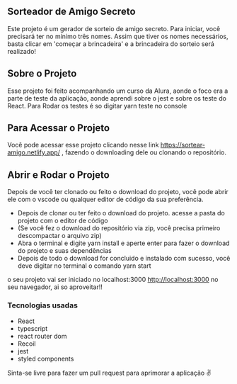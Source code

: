## Sorteador de Amigo Secreto

Este projeto é um gerador de sorteio de amigo secreto. Para iniciar, você precisará ter no mínimo três nomes. Assim que tiver os nomes necessários, basta clicar em 'começar a brincadeira' e a brincadeira do sorteio será realizado!

## Sobre o Projeto

Esse projeto foi feito acompanhando um curso da Alura, aonde o foco era a parte de teste da aplicação, aonde aprendi sobre o jest e sobre os teste do React.
Para Rodar os testes é so digitar yarn teste no console

## Para Acessar o Projeto

Você pode acessar esse projeto clicando nesse link https://sortear-amigo.netlify.app/ , fazendo o downloading dele ou clonando o repositório.


## Abrir e Rodar o Projeto

Depois de você ter clonado ou feito o download do projeto, você pode abrir ele com o vscode ou qualquer editor de código da sua preferência.

- Depois de clonar ou ter feito o download do projeto. acesse a pasta do projeto com o editor de código
- (Se você fez o download do repositório via zip, você precisa primeiro descompactar o arquivo zip)
- Abra o terminal e digite yarn install e aperte enter para fazer o download do projeto e suas dependências
- Depois de todo o download for concluido e instalado com sucesso, você deve digitar no terminal o comando yarn start

o seu projeto vai ser iniciado no localhost:3000 [http://localhost:3000](http://localhost:3000) no seu navegador, ai so aproveitar!!

### Tecnologias usadas

- React
- typescript
- react router dom
- Recoil
- jest
- styled components

Sinta-se livre para fazer um pull request para aprimorar a aplicação ✌
